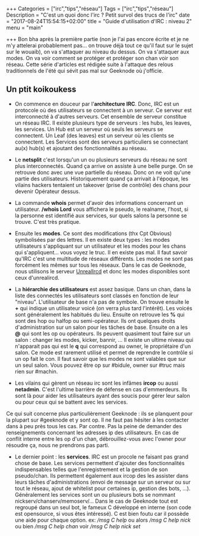 +++
Categories = ["irc","tips","réseau"]
Tags = ["irc","tips","réseau"]
Description = "C'est un quoi donc l'irc ? Petit survol des trucs de l'irc"
date = "2017-08-24T15:54:15+02:00"
title = "Guide d'utilisation d'IRC : niveau 2"
menu = "main"

+++
Bon bha après la première partie (non je l'ai pas encore écrite et je ne m'y attelerai probablement pas… on trouve déjà tout ce qu'il faut sur le sujet sur le wouaib), on va s'attaquer au niveau du dessus. On va s'attaquer aux modes. On va voir comment se protéger et protéger son chan voir son réseau. Cette série d'articles est rédigée suite à l'attaque des relous traditionnels de l'été qui sévit pas mal sur Geeknode où j'officie.

## Un ptit koikoukess
- On commence en douceur par l'**architecture IRC**. Donc, IRC est un protocole où des utilisateurs se connectent à un serveur. Ce serveur est interconnecté à d'autres serveurs. Cet ensemble de serveur constitue un réseau IRC. Il existe plusieurs type de serveurs  : les hubs, les leaves, les services. Un Hub est un serveur où seuls les serveurs se connectent. Un Leaf (des leaves) est un serveur où les clients se connectent. Les Services sont des serveurs particuliers se connectant au(x) hub(s) et ajoutant des fonctionnalités au réseau.

- Le **netsplit** c'est lorsqu'un un ou plusieurs serveurs du réseau ne sont plus interconnectés. Quand ça arrive on assiste à une belle purge. On se retrouve donc avec une vue partielle du réseau. Donc on ne voit qu'une partie des utilisateurs. Historiquement quand ça arrivait à l'époque, les vilains hackers tentaient un takeover (prise de contrôle) des chans pour devenir Opérateur dessus.

- La commande **whois** permet d'avoir des informations concernant un utilisateur. **/whois Lord** vous affichera le pseudo, le realname, l'host, si la personne est identifié aux services, sur quels salons la personne se trouve. C'est très pratique.

- Ensuite les **modes**. Ce sont des modifications (thx Cpt Obvious) symbolisées par des lettres. Il en existe deux types : les modes utilisateurs s'appliquant sur un utilisateur et les modes pour les chans qui s'appliquent… vous voyez le truc. Il en existe pas mal. Il faut savoir qu'IRC c'est une multitude de réseaux différents. Les modes ne sont pas forcément les mêmes sur tous les réseaux. Dans le cas de Geeknode, nous utilisons le serveur [UnrealIrcd](https://unrealircd.org) et donc les modes disponibles sont ceux d'unrealircd.

- La **hiérarchie des utilisateurs** est assez basique. Dans un chan, dans la liste des connectés les utilisateurs sont classés en fonction de leur "niveau". L'utilisateur de base n'a pas de symbole. On trouve ensuite le **+** qui indique un utilisateur voicé (on verra plus tard l'intérêt). Les voicés sont généralement les habitués du lieu. Ensuite on retrouve les **%** qui sont des hop ou halfop ou semi-opérateur. Ils ont quelques droits d'administration sur un salon pour les tâches de base. Ensuite on a les **@** qui sont les op ou opérateurs. Ils peuvent quasiment tout faire sur un salon : changer les modes, kicker, bannir, … Il existe un ultime niveau qui n'apparait pas qui est le **q** qui correspond au owner, le propriétaire d'un salon. Ce mode est rarement utilisé et permet de reprendre le contrôle si un op fait le con. Il faut savoir que les modes ne sont valables que sur un seul salon. Vous pouvez être op sur #bidule, owner sur #truc mais rien sur #machin.

- Les vilains qui gèrent un réseau irc sont les infâmes **ircop** ou aussi **netadmin**. C'est l'ultime barrière de défense en cas d'emmerdeurs. Ils sont là pour aider les utilisateurs ayant des soucis pour gérer leur salon ou pour ceux qui se battent avec les services.

Ce qui suit concerne plus particulièrement Geeknode : ils se planquent pour la plupart sur #geeknode et y sont op. Il ne faut pas hésiter à les contacter dans à peu près tous les cas. Par contre. Pas la peine de demander des renseignements concernant les adresses ip des utilisateurs. En cas de conflit interne entre les op d'un chan, débrouillez-vous avec l'owner pour résoudre ça, nous ne prendrons pas parti.

- Le dernier point : les **services**. IRC est un procole ne faisant pas grand chose de base. Les services permettent d'ajouter des fonctionnalités indispensables telles que l'enregistrement et la gestion de son pseudo/chan. Ils permettent également aux ircop des les assister dans leurs tâches d'administrations (envoi de message sur un serveur ou sur tout le réseau, ajout de whitelist pour certaines ip, gestion des bots, …). Généralement les services sont un ou plusieurs bots se nommant nickserv/chanserv/memoserv/… Dans le cas de Geeknode tout est regroupé dans un seul bot, le fameux C développé en interne (son code est opensource, si vous êtes intéressé). C est bien foutu car il possède une aide pour chaque option. ex: */msg C help* ou alors */msg C help nick* ou bien */msg C help chan* voir */msg C help nick set*
